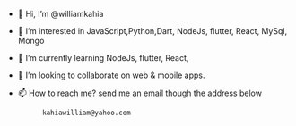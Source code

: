 - 👋 Hi, I’m @williamkahia
- 👀 I’m interested in JavaScript,Python,Dart, NodeJs, flutter, React, MySql, Mongo
- 🌱 I’m currently learning NodeJs, flutter, React,
- 💞️ I’m looking to collaborate on web & mobile apps.
- 📫 How to reach me? send me an email though the address below
            
            kahiawilliam@yahoo.com

<!---
williamkahia/williamkahia is a ✨ special ✨ repository because its `README.md` (this file) appears on your GitHub profile.
You can click the Preview link to take a look at your changes.
--->
